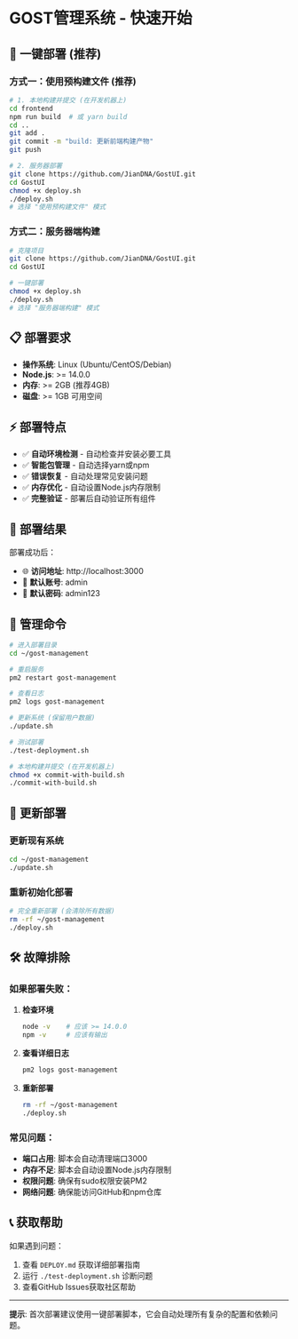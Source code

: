 # GOST管理系统 - 快速开始

## 🚀 一键部署 (推荐)

### 方式一：使用预构建文件 (推荐)
```bash
# 1. 本地构建并提交 (在开发机器上)
cd frontend
npm run build  # 或 yarn build
cd ..
git add .
git commit -m "build: 更新前端构建产物"
git push

# 2. 服务器部署
git clone https://github.com/JianDNA/GostUI.git
cd GostUI
chmod +x deploy.sh
./deploy.sh
# 选择 "使用预构建文件" 模式
```

### 方式二：服务器端构建
```bash
# 克隆项目
git clone https://github.com/JianDNA/GostUI.git
cd GostUI

# 一键部署
chmod +x deploy.sh
./deploy.sh
# 选择 "服务器端构建" 模式
```

## 📋 部署要求

- **操作系统**: Linux (Ubuntu/CentOS/Debian)
- **Node.js**: >= 14.0.0
- **内存**: >= 2GB (推荐4GB)
- **磁盘**: >= 1GB 可用空间

## ⚡ 部署特点

- ✅ **自动环境检测** - 自动检查并安装必要工具
- ✅ **智能包管理** - 自动选择yarn或npm
- ✅ **错误恢复** - 自动处理常见安装问题
- ✅ **内存优化** - 自动设置Node.js内存限制
- ✅ **完整验证** - 部署后自动验证所有组件

## 🎯 部署结果

部署成功后：
- 🌐 **访问地址**: http://localhost:3000
- 🔐 **默认账号**: admin
- 🔑 **默认密码**: admin123

## 🔧 管理命令

```bash
# 进入部署目录
cd ~/gost-management

# 重启服务
pm2 restart gost-management

# 查看日志
pm2 logs gost-management

# 更新系统 (保留用户数据)
./update.sh

# 测试部署
./test-deployment.sh

# 本地构建并提交 (在开发机器上)
chmod +x commit-with-build.sh
./commit-with-build.sh
```

## 🔄 更新部署

### 更新现有系统
```bash
cd ~/gost-management
./update.sh
```

### 重新初始化部署
```bash
# 完全重新部署 (会清除所有数据)
rm -rf ~/gost-management
./deploy.sh
```

## 🛠️ 故障排除

### 如果部署失败：

1. **检查环境**
   ```bash
   node -v    # 应该 >= 14.0.0
   npm -v     # 应该有输出
   ```

2. **查看详细日志**
   ```bash
   pm2 logs gost-management
   ```

3. **重新部署**
   ```bash
   rm -rf ~/gost-management
   ./deploy.sh
   ```

### 常见问题：

- **端口占用**: 脚本会自动清理端口3000
- **内存不足**: 脚本会自动设置Node.js内存限制
- **权限问题**: 确保有sudo权限安装PM2
- **网络问题**: 确保能访问GitHub和npm仓库

## 📞 获取帮助

如果遇到问题：
1. 查看 `DEPLOY.md` 获取详细部署指南
2. 运行 `./test-deployment.sh` 诊断问题
3. 查看GitHub Issues获取社区帮助

---

**提示**: 首次部署建议使用一键部署脚本，它会自动处理所有复杂的配置和依赖问题。
